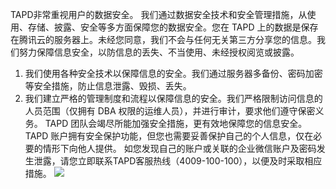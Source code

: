 TAPD非常重视用户的数据安全。
我们通过数据安全技术和安全管理措施，从使用、存储、披露、安全等多方面保障您的数据安全。您在 TAPD 上的数据是保存在腾讯云的服务器上。未经您同意，我们不会与任何无关第三方分享您的信息。我们努力保障信息安全，以防信息的丢失、不当使用、未经授权阅览或披露。 
1. 我们使用各种安全技术以保障信息的安全。我们通过服务器多备份、密码加密等安全措施，防止信息泄露、毁损、丢失。 
2. 我们建立严格的管理制度和流程以保障信息的安全。我们严格限制访问信息的人员范围（仅拥有 DBA 权限的运维人员），并进行审计，要求他们遵守保密义务。
TAPD 团队会竭尽所能加强安全措施，更有效地保障您的信息安全。 
TAPD 账户拥有安全保护功能，但您也需要妥善保护自己的个人信息，仅在必要的情形下向他人提供。
如您发现自己的账户或关联的企业微信账户及密码发生泄露，请您立即联系TAPD客服热线（4009-100-100），以便及时采取相应措施。
![](https://main.qcloudimg.com/raw/80e65c7a898e27dec657b81d6d823aa0.png)

